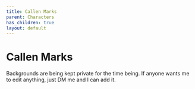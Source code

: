 ```yaml
---
title: Callen Marks
parent: Characters
has_children: true
layout: default
---
```


# Callen Marks

[//]: # (Image here?)

Backgrounds are being kept private for the time being. If anyone wants me to edit anything, just DM me and I can add it.

